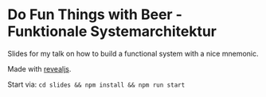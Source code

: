 # Do Fun Things with Beer - Funktionale Systemarchitektur

Slides for my talk on how to build a functional system with a nice mnemonic.

Made with [revealjs](https://github.com/hakimel/reveal.js).

Start via: `cd slides && npm install && npm run start`
